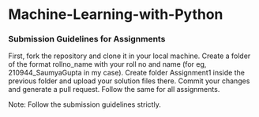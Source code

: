 # Machine-Learning-with-Python

### Submission Guidelines for Assignments
First, fork the repository and clone it in your local machine. Create a folder of the format rollno_name with your roll no and name (for eg, 210944_SaumyaGupta in my case). Create folder Assignment1 inside the previous folder and upload your solution files there. Commit your changes and generate a pull request. Follow the same for all assignments.

Note: Follow the submission guidelines strictly.

